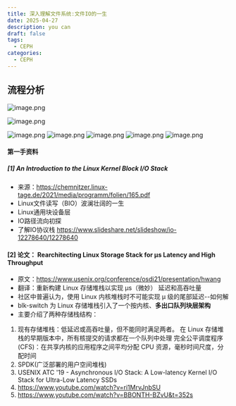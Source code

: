 ```yaml
---
title: 深入理解文件系统:文件IO的一生
date: 2025-04-27
description: you can
draft: false
tags:
  - CEPH
categories:
  - CEPH
---
```


## 流程分析

![image.png](https://money-1256465252.cos.ap-beijing.myqcloud.com/2025/20250503101609.png)

![image.png](https://money-1256465252.cos.ap-beijing.myqcloud.com/2025/20250503101650.png)

![image.png](https://money-1256465252.cos.ap-beijing.myqcloud.com/2025/20250503101501.png)
![image.png](https://money-1256465252.cos.ap-beijing.myqcloud.com/2025/20250503101725.png)
![image.png](https://money-1256465252.cos.ap-beijing.myqcloud.com/2025/20250503101916.png)
![image.png](https://money-1256465252.cos.ap-beijing.myqcloud.com/2025/20250503102242.png)
![image.png](https://money-1256465252.cos.ap-beijing.myqcloud.com/2025/20250503102558.png)

#### 第一手资料
##### [1] An Introduction to the Linux Kernel Block I/O Stack
- 来源：https://chemnitzer.linux-tage.de/2021/media/programm/folien/165.pdf
- Linux文件读写（BIO）波澜壮阔的一生
- Linux通用块设备层
-  IO路径流向初探
- 了解IO协议栈 https://www.slideshare.net/slideshow/io-12278640/12278640
#### [2] 论文： **Rearchitecting Linux Storage Stack for µs Latency and High Throughput**
- 原文：https://www.usenix.org/conference/osdi21/presentation/hwang
- 翻译：重新构建 Linux 存储堆栈以实现 μs（微妙） 延迟和高吞吐量
- 社区中普遍认为，使用 Linux 内核堆栈时不可能实现 μ 级的尾部延迟--如何解
- blk-switch 为 Linux 存储堆栈引入了一个按内核、**多出口队列块层架构**
- 主要介绍了两种存储栈结构：
1. 现有存储堆栈：低延迟或高吞吐量，但不能同时满足两者。
   在 Linux 存储堆栈的早期版本中，所有核提交的请求都在一个队列中处理
   完全公平调度程序 (CFS)：在共享内核的应用程序之间平均分配 CPU 资源，毫秒时间尺度，分配时间
2. SPDK(广泛部署的用户空间堆栈)
3. USENIX ATC '19 - Asynchronous I/O Stack: A Low-latency Kernel I/O Stack for Ultra-Low Latency SSDs
4. https://www.youtube.com/watch?v=ri1MrvJnbSU
5. https://www.youtube.com/watch?v=BBONTH-BZvU&t=352s


